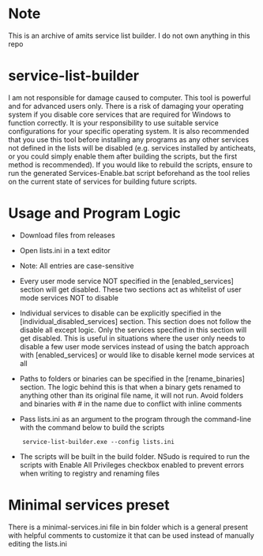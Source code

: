 # Note
This is an archive of amits service list builder. I do not own anything in this repo

# service-list-builder

I am not responsible for damage caused to computer. This tool is powerful and for advanced users only. There is a risk of damaging your operating system if you disable core services that are required for Windows to function correctly. It is your responsibility to use suitable service configurations for your specific operating system. It is also recommended that you use this tool before installing any programs as any other services not defined in the lists will be disabled (e.g. services installed by anticheats, or you could simply enable them after building the scripts, but the first method is recommended). If you would like to rebuild the scripts, ensure to run the generated Services-Enable.bat script beforehand as the tool relies on the current state of services for building future scripts.

# Usage and Program Logic

-    Download files from releases

-    Open lists.ini in a text editor

   - Note: All entries are case-sensitive

   - Every user mode service NOT specified in the [enabled_services] section will get disabled. These two sections act as whitelist of user mode services NOT to disable

   - Individual services to disable can be explicitly specified in the [individual_disabled_services] section. This section does not follow the disable all except logic. Only the services specified in this section will get disabled. This is useful in situations where the user only needs to disable a few user mode services instead of using the batch approach with          [enabled_services] or would like to disable kernel mode services at all

   - Paths to folders or binaries can be specified in the [rename_binaries] section. The logic behind this is that when a binary gets renamed to anything other than its original file name, it will not run. Avoid folders and binaries with # in the name due to conflict with inline comments

   - Pass lists.ini as an argument to the program through the command-line with the command below to build the scripts
```
    service-list-builder.exe --config lists.ini
```
   - The scripts will be built in the build folder. NSudo is required to run the scripts with Enable All Privileges checkbox enabled to prevent errors when writing to registry and renaming files

# Minimal services preset

There is a minimal-services.ini file in bin folder which is a general present with helpful comments to customize it that can be used instead of manually editing the lists.ini
